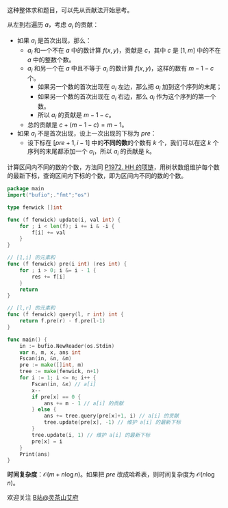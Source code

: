 这种整体求和题目，可以先从贡献法开始思考。

从左到右遍历 $a$，考虑 $a_i$ 的贡献：

- 如果 $a_i$ 是首次出现，那么：
  - $a_i$ 和一个不在 $a$ 中的数计算 $f(x,y)$，贡献是 $c$，其中 $c$ 是 $[1,m]$ 中的不在 $a$ 中的整数个数。
  - $a_i$ 和另一个在 $a$ 中且不等于 $a_i$ 的数计算 $f(x,y)$，这样的数有 $m-1-c$ 个。
      - 如果另一个数的首次出现在 $a_i$ 左边，那么把 $a_i$ 加到这个序列的末尾；
      - 如果另一个数的首次出现在 $a_i$ 右边，那么 $a_i$ 作为这个序列的第一个数。
      - 所以 $a_i$ 的贡献是 $m-1-c$。
  - 总的贡献是 $c + (m-1-c) = m-1$。
- 如果 $a_i$ 不是首次出现，设上一次出现的下标为 $\textit{pre}$：
  - 设下标在 $[\textit{pre}+1,i-1]$ 中的**不同的数**的个数有 $k$ 个，我们可以在这 $k$ 个序列的末尾都添加一个 $a_i$，所以 $a_i$ 的贡献是 $k$。

计算区间内不同的数的个数，方法同 [P1972. HH 的项链](https://www.luogu.com.cn/problem/P1972)，用树状数组维护每个数的最新下标，查询区间内下标的个数，即为区间内不同的数的个数。

```go
package main
import("bufio";."fmt";"os")

type fenwick []int

func (f fenwick) update(i, val int) {
	for ; i < len(f); i += i & -i {
		f[i] += val
	}
}

// [1,i] 的元素和
func (f fenwick) pre(i int) (res int) {
	for ; i > 0; i &= i - 1 {
		res += f[i]
	}
	return
}

// [l,r] 的元素和
func (f fenwick) query(l, r int) int {
	return f.pre(r) - f.pre(l-1)
}

func main() {
	in := bufio.NewReader(os.Stdin)
	var n, m, x, ans int
	Fscan(in, &n, &m)
	pre := make([]int, m)
	tree := make(fenwick, n+1)
	for i := 1; i <= n; i++ {
		Fscan(in, &x) // a[i]
		x--
		if pre[x] == 0 {
			ans += m - 1 // a[i] 的贡献
		} else {
			ans += tree.query(pre[x]+1, i) // a[i] 的贡献
			tree.update(pre[x], -1) // 维护 a[i] 的最新下标
		}
		tree.update(i, 1) // 维护 a[i] 的最新下标
		pre[x] = i
	}
	Print(ans)
}
```

**时间复杂度**：$\mathcal{O}(m + n\log n)$。如果把 $\textit{pre}$ 改成哈希表，则时间复杂度为 $\mathcal{O}(n\log n)$。

欢迎关注 [B站@灵茶山艾府](https://space.bilibili.com/206214)
